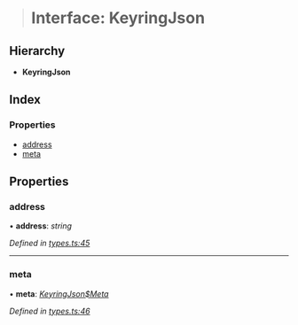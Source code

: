 > # Interface: KeyringJson

## Hierarchy

* **KeyringJson**

## Index

### Properties

* [address](_types_.keyringjson.md#address)
* [meta](_types_.keyringjson.md#meta)

## Properties

###  address

• **address**: *string*

*Defined in [types.ts:45](https://github.com/polkadot-js/ui/blob/129da68/packages/ui-keyring/src/types.ts#L45)*

___

###  meta

• **meta**: *[KeyringJson$Meta](_types_.keyringjson_meta.md)*

*Defined in [types.ts:46](https://github.com/polkadot-js/ui/blob/129da68/packages/ui-keyring/src/types.ts#L46)*